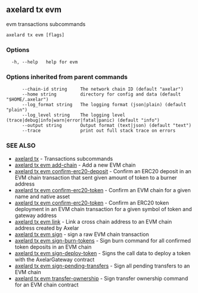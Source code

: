 ## axelard tx evm

evm transactions subcommands

```
axelard tx evm [flags]
```

### Options

```
  -h, --help   help for evm
```

### Options inherited from parent commands

```
      --chain-id string     The network chain ID (default "axelar")
      --home string         directory for config and data (default "$HOME/.axelar")
      --log_format string   The logging format (json|plain) (default "plain")
      --log_level string    The logging level (trace|debug|info|warn|error|fatal|panic) (default "info")
      --output string       Output format (text|json) (default "text")
      --trace               print out full stack trace on errors
```

### SEE ALSO

- [axelard tx](axelard_tx.md)	 - Transactions subcommands
- [axelard tx evm add-chain](axelard_tx_evm_add-chain.md)	 - Add a new EVM chain
- [axelard tx evm confirm-erc20-deposit](axelard_tx_evm_confirm-erc20-deposit.md)	 - Confirm an ERC20 deposit in an EVM chain transaction that sent given amount of token to a burner address
- [axelard tx evm confirm-erc20-token](axelard_tx_evm_confirm-erc20-token.md)	 - Confirm an EVM chain for a given name and native asset
- [axelard tx evm confirm-erc20-token](axelard_tx_evm_confirm-erc20-token.md)	 - Confirm an ERC20 token deployment in an EVM chain transaction for a given symbol of token and gateway address
- [axelard tx evm link](axelard_tx_evm_link.md)	 - Link a cross chain address to an EVM chain address created by Axelar
- [axelard tx evm sign](axelard_tx_evm_sign.md)	 - sign a raw EVM chain transaction
- [axelard tx evm sign-burn-tokens](axelard_tx_evm_sign-burn-tokens.md)	 - Sign burn command for all confirmed token deposits in an EVM chain
- [axelard tx evm sign-deploy-token](axelard_tx_evm_sign-deploy-token.md)	 - Signs the call data to deploy a token with the AxelarGateway contract
- [axelard tx evm sign-pending-transfers](axelard_tx_evm_sign-pending-transfers.md)	 - Sign all pending transfers to an EVM chain
- [axelard tx evm transfer-ownership](axelard_tx_evm_transfer-ownership.md)	 - Sign transfer ownership command for an EVM chain contract
